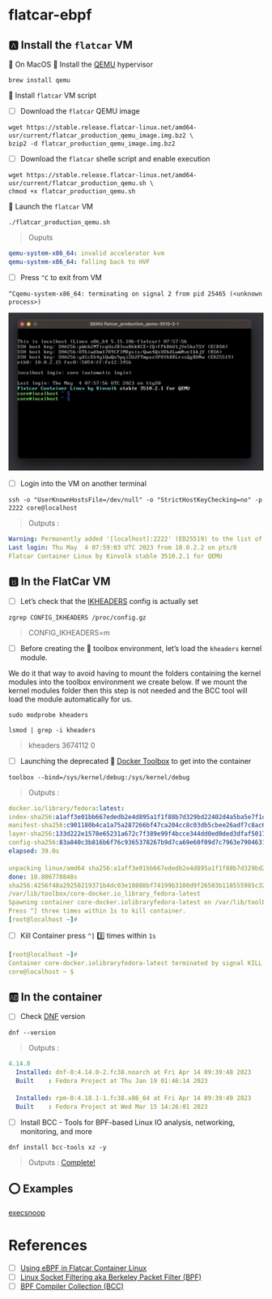 # flatcar-ebpf

## :a: Install the `flatcar` VM

:round_pushpin: On MacOS :apple: Install the [QEMU](https://www.qemu.org/) hypervisor

```
brew install qemu
```

:round_pushpin: Install `flatcar` VM script

- [ ] Download the `flatcar` QEMU image

```
wget https://stable.release.flatcar-linux.net/amd64-usr/current/flatcar_production_qemu_image.img.bz2 \
bzip2 -d flatcar_production_qemu_image.img.bz2
```

- [ ] Download the `flatcar` shelle script and enable execution

```
wget https://stable.release.flatcar-linux.net/amd64-usr/current/flatcar_production_qemu.sh \
chmod +x flatcar_production_qemu.sh
```

:round_pushpin: Launch the `flatcar` VM 

```
./flatcar_production_qemu.sh
```
> Ouputs
```yaml
qemu-system-x86_64: invalid accelerator kvm
qemu-system-x86_64: falling back to HVF
```

- [ ] Press `^C` to exit from VM

```
^Cqemu-system-x86_64: terminating on signal 2 from pid 25465 (<unknown process>)
```


<img src=images/Flatcar-QEMU.png width='' height='' > </img>

- [ ] Login into the VM on another terminal

```
ssh -o "UserKnownHostsFile=/dev/null" -o "StrictHostKeyChecking=no" -p 2222 core@localhost
```
> Outputs :
```yaml
Warning: Permanently added '[localhost]:2222' (ED25519) to the list of known hosts.
Last login: Thu May  4 07:59:03 UTC 2023 from 10.0.2.2 on pts/0
Flatcar Container Linux by Kinvolk stable 3510.2.1 for QEMU
```

## :b: In the FlatCar VM 

- [ ] Let’s check that the [IKHEADERS](https://cateee.net/lkddb/web-lkddb/IKHEADERS.html) config is actually set

```
zgrep CONFIG_IKHEADERS /proc/config.gz
```
> CONFIG_IKHEADERS=m

- [ ] Before creating the :toolbox: toolbox environment, let’s load the `kheaders` kernel module. 

We do it that way to avoid having to mount the folders containing the kernel modules into the toolbox environment we create below. If we mount the kernel modules folder then this step is not needed and the BCC tool will load the module automatically for us.

```
sudo modprobe kheaders
```

```
lsmod | grep -i kheaders
```
> kheaders         	3674112  0

- [ ] Launching the deprecated :toolbox: [Docker Toolbox](https://github.com/docker-archive/toolbox) to get into the container

```
toolbox --bind=/sys/kernel/debug:/sys/kernel/debug
```
> Outputs :
```yaml
docker.io/library/fedora:latest:                                                  resolved       |++++++++++++++++++++++++++++++++++++++| 
index-sha256:a1aff3e01bb667ededb2e4d895a1f1f88b7d329bd22402d4a5ba5e7f1c7a48cb:    done           |++++++++++++++++++++++++++++++++++++++| 
manifest-sha256:c901180b4ca1a75a287266bf47ca204cc8c03db5cbee26adf7c8ac6f0f7ede3e: done           |++++++++++++++++++++++++++++++++++++++| 
layer-sha256:133d222e1578e65231a672c7f389e99f4bcce344dd0ed0ded3dfaf50178b04f2:    downloading    |++++++--------------------------------| 11.0 MiB/65.1 MiB 
config-sha256:83a840c3b816b6f76c9365378267b9d7ca69e60f09d7c7963e79046314794d8e:   done           |++++++++++++++++++++++++++++++++++++++| 
elapsed: 39.0s                                                                    total:  11.0 M (288.7 KiB/s)  

unpacking linux/amd64 sha256:a1aff3e01bb667ededb2e4d895a1f1f88b7d329bd22402d4a5ba5e7f1c7a48cb...
done: 10.806778848s	
sha256:4256f48a29250219371b4dc03e10808bf74199b3100d9f26503b118555985c32
/var/lib/toolbox/core-docker.io_library_fedora-latest
Spawning container core-docker.iolibraryfedora-latest on /var/lib/toolbox/core-docker.io_library_fedora-latest.
Press ^] three times within 1s to kill container.
[root@localhost ~]# 
```

- [ ] Kill Container press `^]` :three: times within `1s`

```yaml
[root@localhost ~]# 
Container core-docker.iolibraryfedora-latest terminated by signal KILL.
core@localhost ~ $ 
```

## :ab: In the container

- [ ] Check [DNF](https://en.wikipedia.org/wiki/DNF_(software)) version

```
dnf --version
```
> Outputs :
```yaml
4.14.0
  Installed: dnf-0:4.14.0-2.fc38.noarch at Fri Apr 14 09:39:48 2023
  Built    : Fedora Project at Thu Jan 19 01:46:14 2023

  Installed: rpm-0:4.18.1-1.fc38.x86_64 at Fri Apr 14 09:39:49 2023
  Built    : Fedora Project at Wed Mar 15 14:26:01 2023
```

- [ ] Install BCC - Tools for BPF-based Linux IO analysis, networking, monitoring, and more

```
dnf install bcc-tools xz -y
```
> Outputs :  [Complete!](dnf_install_log.md)

## :o: Examples

[execsnoop](examples/execsnoop)

# References

- [ ] [Using eBPF in Flatcar Container Linux](https://www.flatcar.org/blog/2021/04/using-ebpf-in-flatcar-container-linux/)
- [ ] [Linux Socket Filtering aka Berkeley Packet Filter (BPF)](https://www.kernel.org/doc/html/latest/networking/filter.html)
- [ ] [BPF Compiler Collection (BCC)](https://github.com/iovisor/bcc)
